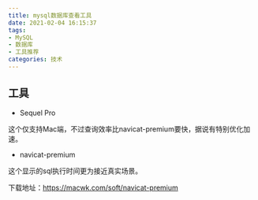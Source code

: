 ```yaml
---
title: mysql数据库查看工具
date: 2021-02-04 16:15:37
tags:
- MySQL
- 数据库
- 工具推荐
categories: 技术
---
```


## 工具

* Sequel Pro

这个仅支持Mac端，不过查询效率比navicat-premium要快，据说有特别优化加速。

* navicat-premium

这个显示的sql执行时间更为接近真实场景。

下载地址：https://macwk.com/soft/navicat-premium
